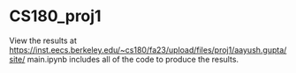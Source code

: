 # CS180_proj1
View the results at https://inst.eecs.berkeley.edu/~cs180/fa23/upload/files/proj1/aayush.gupta/site/
main.ipynb includes all of the code to produce the results.
